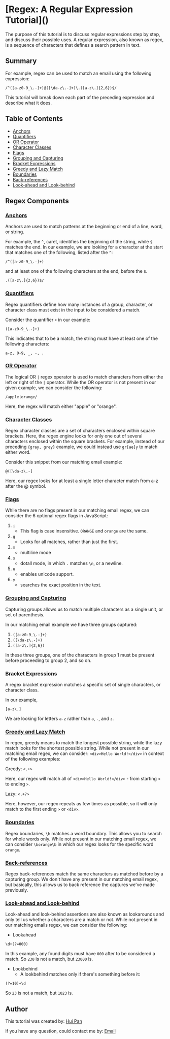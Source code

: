 # [Regex: A Regular Expression Tutorial](<script src="https://gist.github.com/HuiPan-Peter/39c6ed15cabad0038b4098ef1e22eb92.js"></script>)

The purpose of this tutorial is to discuss regular expressions step by step, and discuss their possible uses. A regular expression, also known as regex, is a sequence of characters that defines a search pattern in text.

## Summary

For example, regex can be used to match an email using the following expression:

`/^([a-z0-9_\.-]+)@([\da-z\.-]+)\.([a-z\.]{2,6})$/`

This tutorial will break down each part of the preceding expression and describe what it does.

## Table of Contents

- [Anchors](#anchors)
- [Quantifiers](#quantifiers)
- [OR Operator](#or-operator)
- [Character Classes](#character-classes)
- [Flags](#flags)
- [Grouping and Capturing](#grouping-and-capturing)
- [Bracket Expressions](#bracket-expressions)
- [Greedy and Lazy Match](#greedy-and-lazy-match)
- [Boundaries](#boundaries)
- [Back-references](#back-references)
- [Look-ahead and Look-behind](#look-ahead-and-look-behind)

## Regex Components

### [Anchors](#table-of-contents)

Anchors are used to match patterns at the beginning or end of a line, word, or string.

For example, the `^`, caret, identifies the beginning of the string, while `$` matches the end. In our example, we are looking for a character at the start that matches one of the following, listed after the `^`:

`/^([a-z0-9_\.-]+)`

and at least one of the following characters at the end, before the `$`.

`.([a-z\.]{2,6})$/`

### [Quantifiers](#table-of-contents)

Regex quantifiers define how many instances of a group, character, or character class must exist in the input to be considered a match.

Consider the quantifier `+` in our example:

`([a-z0-9_\.-]+)`

This indicates that to be a match, the string must have at least one of the following characters:

`a-z, 0-9, _, -, .`

### [OR Operator](#table-of-contents)

The logical OR `|` regex operator is used to match characters from either the left or right of the `|` operator. While the OR operator is not present in our given example, we can consider the following:

`/apple|orange/`

Here, the regex will match either "apple" or "orange".

### [Character Classes](#table-of-contents)

Regex character classes are a set of characters enclosed within square brackets. Here, the regex engine looks for only one out of several characters enclosed within the square brackets. For example, instead of our preceding `{gray, grey}` example, we could instead use `gr[ae]y` to match either word.

Consider this snippet from our matching email example:

`@([\da-z\.-]`

Here, our regex looks for at least a single letter character match from a-z after the @ symbol.

### [Flags](#table-of-contents)

While there are no flags present in our matching email regex, we can consider the 6 optional regex flags in JavaScript:

1. `i`
   - This flag is case insensitive. `ORANGE` and `orange` are the same.
2. `g`
   - Looks for all matches, rather than just the first.
3. `m`
   - multiline mode
4. `s`
   - dotall mode, in which `.` matches `\n`, or a newline.
5. `u`
   - enables unicode support.
6. `y`
   - searches the exact position in the text.

### [Grouping and Capturing](#table-of-contents)

Capturing groups allows us to match multiple characters as a single unit, or set of parenthesis.

In our matching email example we have three groups captured:

1. `([a-z0-9_\.-]+)`
2. `([\da-z\.-]+)`
3. `([a-z\.]{2,6})`

In these three groups, one of the characters in group 1 must be present before proceeding to group 2, and so on.

### [Bracket Expressions](#table-of-contents)

A regex bracket expression matches a specific set of single characters, or character class.

In our example,

`[a-z\.]`

We are looking for letters `a-z` rather than `a`, `-`, and `z`.

### [Greedy and Lazy Match](#table-of-contents)

In regex, greedy means to match the longest possible string, while the lazy match looks for the shortest possible string.
While not present in our matching email regex, we can consider: `<div>Hello World!</div>` in context of the following examples:

Greedy:
`<.+>`

Here, our regex will match all of `<div>Hello World!</div>` - from starting `<` to ending `>`.

Lazy:
`<.+?>`

Here, however, our regex repeats as few times as possible, so it will only match to the first ending `>` or `<div>`.

### [Boundaries](#table-of-contents)

Regex boundaries, `\b` matches a word boundary. This allows you to search for whole words only. While not present in our matching email regex, we can consider `\borange\b` in which our regex looks for the specific word `orange`.

### [Back-references](#table-of-contents)

Regex back-references match the same characters as matched before by a capturing group. We don't have any present in our matching email regex, but basically, this allows us to back reference the captures we've made previously.

### [Look-ahead and Look-behind](#table-of-contents)

Look-ahead and look-behind assertions are also known as lookarounds and only tell us whether a characters are a match or not. While not present in our matching emails regex, we can consider the following:

- Lookahead

`\d+(?=000)`

In this example, any found digits must have `000` after to be considered a match. So `230` is not a match, but `23000` is.

- Lookbehind
  - A lookbehind matches only if there's something before it:

`(?=10)+\d`

So `23` is not a match, but `1023` is.

## Author

This tutorial was created by: <a href="https://github.com/HuiPan-Peter" target="_blank">Hui Pan</a>

If you have any question, could contact me by: <a href="mailto:guaranstone@gmail.com">Email</a>
